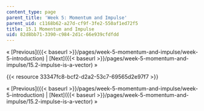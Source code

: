 ```yaml
---
content_type: page
parent_title: 'Week 5: Momentum and Impulse'
parent_uid: c1168b62-a27d-cf9f-3fe2-550af1ed72f5
title: 15.1 Momentum and Impulse
uid: 82d8bb71-3390-c984-2d1c-66e939cfdfdd
---
```


« [Previous]({{< baseurl >}}/pages/week-5-momentum-and-impulse/week-5-introduction) | [Next]({{< baseurl >}}/pages/week-5-momentum-and-impulse/15.2-impulse-is-a-vector) »

{{< resource 33347fc8-bcf2-d2a2-53c7-69565d2e97f7 >}}

« [Previous]({{< baseurl >}}/pages/week-5-momentum-and-impulse/week-5-introduction) | [Next]({{< baseurl >}}/pages/week-5-momentum-and-impulse/15.2-impulse-is-a-vector) »